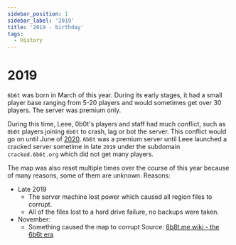 ```yaml
---
sidebar_position: 1
sidebar_label: '2019'
title: '2019 - birthday'
tags:
  - History
---
```


# 2019

`6b6t` was born in March of this year. During its early stages, it had a small player base ranging from 5-20 players and would sometimes get over 30 players. The server was premium only.

During this time, Leee, 0b0t's players and staff had much conflict, such as `0b0t` players joining `6b6t` to crash, lag or bot the server. This conflict would go on until June of [2020](./2020.md). `6b6t` was a premium server until Leee launched a cracked server sometime in late `2019` under the subdomain `cracked.6b6t.org` which did not get many players.

The map was also reset multiple times over the course of this year because of many reasons, some of them are unknown.
Reasons:
* Late 2019
  * The server machine lost power which caused all region files to corrupt.
  * All of the files lost to a hard drive failure, no backups were taken.
* November:
  * Something caused the map to corrupt
Source: [8b8t.me wiki - the 6b6t era](https://wiki.8b8t.me/index.php?title=History#:~:text=6b6t.org%20/%206b6t.co%20Era%20(March%202019%20to%20January%202021),-The%206b6t%20era)